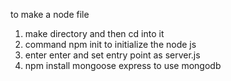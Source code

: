 to make a node file
1) make directory and then cd into it 
2) command npm init to initialize the node js 
3) enter enter and set entry point as server.js
3) npm install mongoose express to use mongodb
